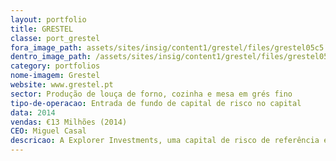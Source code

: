 ```yaml
---
layout: portfolio
title: GRESTEL
classe: port_grestel
fora_image_path: assets/sites/insig/content1/grestel/files/grestel05c5.jpg
dentro_image_path: /assets/sites/insig/content1/grestel/files/grestel05c5.png
category: portfolios
nome-imagem: Grestel
website: www.grestel.pt
sector: Produção de louça de forno, cozinha e mesa em grés fino
tipo-de-operacao: Entrada de fundo de capital de risco no capital
data: 2014
vendas: €13 Milhões (2014)
CEO: Miguel Casal
descricao: A Explorer Investments, uma capital de risco de referência em Portugal, adquiriu aos accionistas-fundadores uma participação accionista maioritária.
---
```



